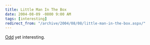```yaml
---
title: Little Man In The Box
date: 2004-08-09 -0800 9:00 AM
tags: [interesting]
redirect_from: "/archive/2004/08/08/little-man-in-the-box.aspx/"
---
```


[Odd](http://www.lebonze.co.uk/stuff/move.htm) yet interesting.

